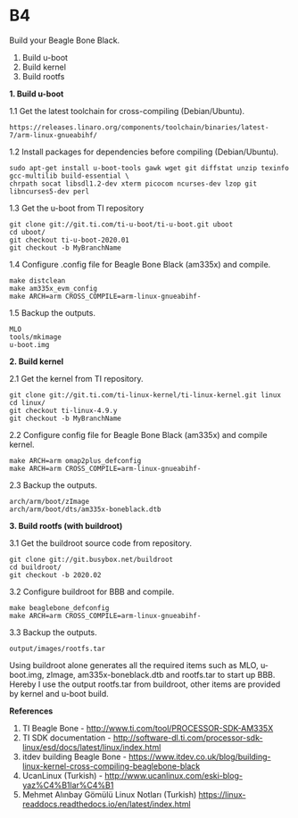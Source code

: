 # B4
Build your Beagle Bone Black.

1. Build u-boot
2. Build kernel
3. Build rootfs

**1. Build u-boot**

1.1  Get the latest toolchain for cross-compiling (Debian/Ubuntu).

```
https://releases.linaro.org/components/toolchain/binaries/latest-7/arm-linux-gnueabihf/
```

1.2  Install packages for dependencies before compiling (Debian/Ubuntu).

```
sudo apt-get install u-boot-tools gawk wget git diffstat unzip texinfo gcc-multilib build-essential \ 
chrpath socat libsdl1.2-dev xterm picocom ncurses-dev lzop git libncurses5-dev perl
```

1.3  Get the u-boot from TI repository

```
git clone git://git.ti.com/ti-u-boot/ti-u-boot.git uboot
cd uboot/
git checkout ti-u-boot-2020.01
git checkout -b MyBranchName
```

1.4  Configure .config file for Beagle Bone Black (am335x) and compile.

```
make distclean
make am335x_evm_config
make ARCH=arm CROSS_COMPILE=arm-linux-gnueabihf-
```

1.5  Backup the outputs.
```
MLO
tools/mkimage
u-boot.img
```

**2. Build kernel**

2.1  Get the kernel from TI repository.

```
git clone git://git.ti.com/ti-linux-kernel/ti-linux-kernel.git linux
cd linux/
git checkout ti-linux-4.9.y 
git checkout -b MyBranchName
```
2.2  Configure config file for Beagle Bone Black (am335x) and compile kernel.

```
make ARCH=arm omap2plus_defconfig
make ARCH=arm CROSS_COMPILE=arm-linux-gnueabihf-
```
2.3  Backup the outputs.

```
arch/arm/boot/zImage
arch/arm/boot/dts/am335x-boneblack.dtb
```

**3.  Build rootfs (with buildroot)**

3.1  Get the buildroot source code from repository.

```
git clone git://git.busybox.net/buildroot
cd buildroot/
git checkout -b 2020.02
```
3.2  Configure buildroot for BBB and compile.

```
make beaglebone_defconfig
make ARCH=arm CROSS_COMPILE=arm-linux-gnueabihf-
```

3.3  Backup the outputs.

```
output/images/rootfs.tar
```

Using buildroot alone generates all the required items such as MLO, u-boot.img, zImage, am335x-boneblack.dtb and rootfs.tar to start up BBB. Hereby I use the output rootfs.tar from buildroot, other items are provided by kernel and u-boot build.

**References**
1. TI Beagle Bone - http://www.ti.com/tool/PROCESSOR-SDK-AM335X
2. TI SDK documentation - http://software-dl.ti.com/processor-sdk-linux/esd/docs/latest/linux/index.html
3. itdev building Beagle Bone - https://www.itdev.co.uk/blog/building-linux-kernel-cross-compiling-beaglebone-black
4. UcanLinux (Turkish) - http://www.ucanlinux.com/eski-blog-yaz%C4%B1lar%C4%B1
5. Mehmet Alınbay Gömülü Linux Notları (Turkish) https://linux-readdocs.readthedocs.io/en/latest/index.html




